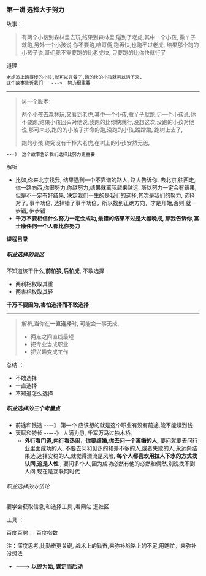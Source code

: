 ### 第一讲 选择大于努力

故事： 

> 有两个小孩到森林里去玩,结果到森林里,碰到了老虎,其中一个小孩, 撒丫子就跑,另外一个小孩说,你不要跑,咱哥俩,跑再快,也跑不过老虎, 结果那个跑的小孩子说,哥们我不需要跑的比老虎块, 只要跑的比你快就行了 

道理 

```tex
老虎追上跑得慢的小孩,就可以开餐了,跑的快的小孩就可以活下来.
这个故事告诉我们   --->  努力很重要
```

---

> 另一个版本:
>
> 两个小孩去森林玩,又看到老虎,其中一个小孩,撒丫子就跑,另一个小孩说,你不要跑,结果小孩回头对他说,我跑的比你快就行,没想这次,没跑的小孩对他说,那可未必,跑的的小孩子拼命的跑,没跑的小孩,蹭蹭蹭, 跑树上去了,
>
> 跑的小孩,终究没有干掉大老虎,在树上的小孩安然无恙,

```tex
---》 这个故事告诉我们选择比努力更重要 
```

解析

+ 比如,你来北京找我, 结果遇到一个不靠谱的路人, 路人告诉你, 去北京,往西走, 你一路向西,你很努力,你越努力,结果就离我越来越远,  所以努力一定会有结果,但是不一定有好结果, 决定我们一生的是我们的选择,其次是我们的努力, 选择对了, 事半功倍, 选择错了事半功倍，所以找到正确方向，才是开始,否则,就一步错, 步步错
+ **千万不要相信什么努力一定会成功,最错的结果不过是大器晚成,  那我告诉你,富士康任何一个人都比你努力**

**课程目录**

##### 职业选择的误区


不知道该干什么,**前怕狼,后怕虎,**   不敢选择 

+  两利相权取其重
+ 两害相权取其轻

**千万不要因为,害怕选择而不敢选择**

****


> 解析,当你在**一直选择**时, 可能会一事无成,
>
> + 两点之间直线最短
> + 把专业当成职业
> + 把兴趣变成工作

总结 ：

+ 不敢选择 
+ 一直选择 
+ 不知道怎么选择



##### 职业选择的三个考量点

+ 前途和钱途  ----》 第一个 应该想的就是这个职业有没有前途,能不能赚到钱
+ 天赋和特长 -----》 人满为患, 千军万马过独木桥, 
  + **外行看门道,内行看热闹，你要结婚,你去问一个离婚的人,**  要问就要去问行业里面成功的人, 不要去问和见识的和差不多的人,或者失败的人,永远向结果选,选择安稳的人,就觉得漂流是风险, **每个人都喜欢用拉人下水的方式找认同,这是人性** , 要问多个人,因为成功必然有他的必然和偶然,别说找不到人问,现在是互联网时代



###### 职业选择的方法论

要学会获取信息,和选择工具 ,看网站 逛社区 



工具 ： 

百度百聘 ， 百度指数

注：深度思考,比勤奋更关键, 战术上的勤奋,来弥补战略上的不足,用瞎忙，来弥补没想法

- ---> **以终为始, 谋定而后动**
